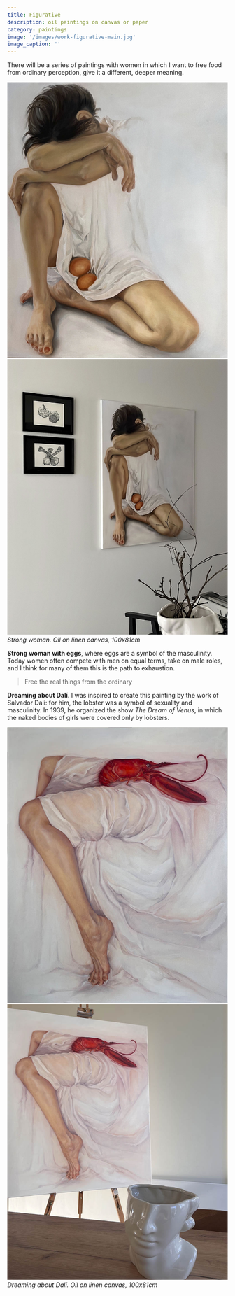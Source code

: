 ```yaml
---
title: Figurative
description: oil paintings on canvas or paper
category: paintings
image: '/images/work-figurative-main.jpg'
image_caption: ''
---
```


There will be a series of paintings with women in which I want to free food from ordinary perception, give it a different, deeper meaning.
 
<div class="gallery-box">
  <div class="gallery">
    <img src="/images/work-eggs.jpg" loading="lazy" alt="Strong woman">
    <img src="/images/work-eggs-2.jpg" loading="lazy" alt="Strong woman">
  </div>
  <em>Strong woman. Oil on linen canvas, 100x81cm</em>
</div>

**Strong woman with eggs**, where eggs are a symbol of the masculinity. Today women often compete with men on equal terms, take on male roles, and I think for many of them this is the path to exhaustion.

> Free the real things from the ordinary

**Dreaming about Dalí**. I was inspired to create this painting by the work of Salvador Dalí: for him, the lobster was a symbol of sexuality and masculinity. In 1939, he organized the show _The Dream of Venus_, in which the naked bodies of girls were covered only by lobsters.

<div class="gallery-box">
  <div class="gallery">
    <img src="/images/work-dreaming.jpg" loading="lazy" alt="Dreaming about Dali">
    <img src="/images/work-dreaming-2.jpg" loading="lazy" alt="Dreaming about Dali">
  </div>
  <em>Dreaming about Dalí. Oil on linen canvas, 100x81cm</em>
</div>
